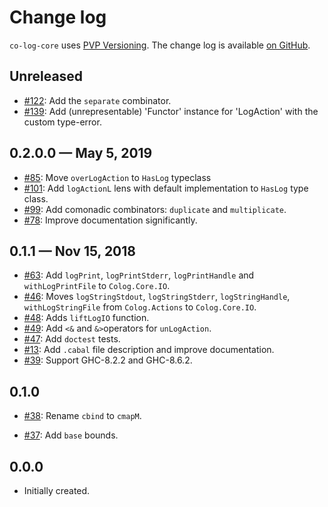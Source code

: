 # Change log

`co-log-core` uses [PVP Versioning][1].
The change log is available [on GitHub][2].

## Unreleased

* [#122](https://github.com/kowainik/co-log/issues/122):
  Add the `separate` combinator.
* [#139](https://github.com/kowainik/co-log/issues/139):
  Add (unrepresentable) 'Functor' instance for 'LogAction' with the custom type-error.

## 0.2.0.0 — May 5, 2019

* [#85](https://github.com/kowainik/co-log/issues/85):
  Move `overLogAction` to `HasLog` typeclass
* [#101](https://github.com/kowainik/co-log/issues/101):
  Add `logActionL` lens with default implementation to `HasLog` type class.
* [#99](https://github.com/kowainik/co-log/issues/99):
  Add comonadic combinators: `duplicate` and `multiplicate`.
* [#78](https://github.com/kowainik/co-log/issues/78):
  Improve documentation significantly.

## 0.1.1 — Nov 15, 2018

* [#63](https://github.com/kowainik/co-log/issues/63):
  Add `logPrint`, `logPrintStderr`, `logPrintHandle` and `withLogPrintFile` to `Colog.Core.IO`.
* [#46](https://github.com/kowainik/co-log/issues/46):
  Moves `logStringStdout`, `logStringStderr`, `logStringHandle`,
  `withLogStringFile` from `Colog.Actions` to `Colog.Core.IO`.
* [#48](https://github.com/kowainik/co-log/issues/48):
  Adds `liftLogIO` function.
* [#49](https://github.com/kowainik/co-log/issues/49):
  Add `<&` and `&>`operators for `unLogAction`.
* [#47](https://github.com/kowainik/co-log/issues/47):
  Add `doctest` tests.
* [#13](https://github.com/kowainik/co-log/issues/13):
  Add `.cabal` file description and improve documentation.
* [#39](https://github.com/kowainik/co-log/issues/39):
  Support GHC-8.2.2 and GHC-8.6.2.

## 0.1.0

* [#38](https://github.com/kowainik/co-log/issues/38):
  Rename `cbind` to `cmapM`.

* [#37](https://github.com/kowainik/co-log/issues/37):
  Add `base` bounds.

## 0.0.0

* Initially created.

[1]: https://pvp.haskell.org
[2]: https://github.com/kowainik/co-log/releases
